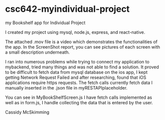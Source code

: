 # csc642-myindividual-project
my Bookshelf app for Individual Project 

I created my project using mysql, node.js, express, and react-native. 

The attached .mov file is a video which demonstrates the functionalities of the app. In the ScreenShot report, you can see pictures of each 
screen with a small description underneath. 

I ran into numerous problems while trying to connect my application to mybackend, tried many things and was not able to find a solution. 
It proved to be difficult to fetch data from mysql database on the ios app, I kept getting Network Request Failed and after researching, found that
iOS applications require https requests. The fetch calls currently fetch data I manually inserted in the .json file in myRESTAPIplaceholder. 

You can see in MyBookShelfScreen.js I have fetch calls implemented as well as in form.js, I handle collecting the data that is entered by the user. 


Cassidy McSkimming


